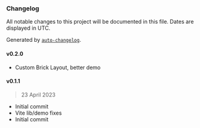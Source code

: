 ### Changelog

All notable changes to this project will be documented in this file. Dates are displayed in UTC.

Generated by [`auto-changelog`](https://github.com/CookPete/auto-changelog).

#### v0.2.0

- Custom Brick Layout, better demo

#### v0.1.1

> 23 April 2023

- Initial commit
- Vite lib/demo fixes
- Initial commit
